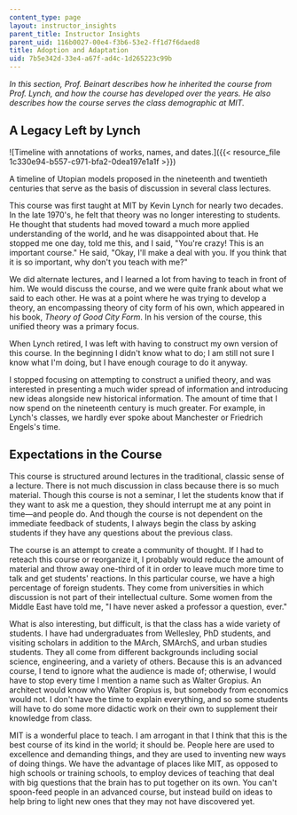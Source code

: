 ```yaml
---
content_type: page
layout: instructor_insights
parent_title: Instructor Insights
parent_uid: 116b0027-00e4-f3b6-53e2-ff1d7f6daed8
title: Adoption and Adaptation
uid: 7b5e342d-33e4-a67f-ad4c-1d265223c99b
---
```


_In this section, Prof. Beinart describes how he inherited the course from Prof. Lynch, and how the course has developed over the years. He also describes how the course serves the class demographic at MIT._

A Legacy Left by Lynch
----------------------

![Timeline with annotations of works, names, and dates.]({{< resource_file 1c330e94-b557-c971-bfa2-0dea197e1a1f >}})

A timeline of Utopian models proposed in the nineteenth and twentieth centuries that serve as the basis of discussion in several class lectures.

This course was first taught at MIT by Kevin Lynch for nearly two decades. In the late 1970's, he felt that theory was no longer interesting to students. He thought that students had moved toward a much more applied understanding of the world, and he was disappointed about that. He stopped me one day, told me this, and I said, "You're crazy! This is an important course." He said, "Okay, I'll make a deal with you. If you think that it is so important, why don't you teach with me?"

We did alternate lectures, and I learned a lot from having to teach in front of him. We would discuss the course, and we were quite frank about what we said to each other. He was at a point where he was trying to develop a theory, an encompassing theory of city form of his own, which appeared in his book, _Theory of Good City Form_. In his version of the course, this unified theory was a primary focus.

When Lynch retired, I was left with having to construct my own version of this course. In the beginning I didn't know what to do; I am still not sure I know what I'm doing, but I have enough courage to do it anyway.

I stopped focusing on attempting to construct a unified theory, and was interested in presenting a much wider spread of information and introducing new ideas alongside new historical information. The amount of time that I now spend on the nineteenth century is much greater. For example, in Lynch's classes, we hardly ever spoke about Manchester or Friedrich Engels's time.

Expectations in the Course
--------------------------

This course is structured around lectures in the traditional, classic sense of a lecture. There is not much discussion in class because there is so much material. Though this course is not a seminar, I let the students know that if they want to ask me a question, they should interrupt me at any point in time—and people do. And though the course is not dependent on the immediate feedback of students, I always begin the class by asking students if they have any questions about the previous class.

The course is an attempt to create a community of thought. If I had to reteach this course or reorganize it, I probably would reduce the amount of material and throw away one-third of it in order to leave much more time to talk and get students' reactions. In this particular course, we have a high percentage of foreign students. They come from universities in which discussion is not part of their intellectual culture. Some women from the Middle East have told me, "I have never asked a professor a question, ever."

What is also interesting, but difficult, is that the class has a wide variety of students. I have had undergraduates from Wellesley, PhD students, and visiting scholars in addition to the MArch, SMArchS, and urban studies students. They all come from different backgrounds including social science, engineering, and a variety of others. Because this is an advanced course, I tend to ignore what the audience is made of; otherwise, I would have to stop every time I mention a name such as Walter Gropius. An architect would know who Walter Gropius is, but somebody from economics would not. I don't have the time to explain everything, and so some students will have to do some more didactic work on their own to supplement their knowledge from class.

MIT is a wonderful place to teach. I am arrogant in that I think that this is the best course of its kind in the world; it should be. People here are used to excellence and demanding things, and they are used to inventing new ways of doing things. We have the advantage of places like MIT, as opposed to high schools or training schools, to employ devices of teaching that deal with big questions that the brain has to put together on its own. You can't spoon-feed people in an advanced course, but instead build on ideas to help bring to light new ones that they may not have discovered yet.